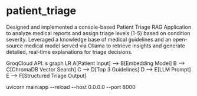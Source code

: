 # patient_triage
Designed and implemented a console-based Patient Triage RAG Application to analyze medical reports and assign triage levels (1-5) based on condition severity. Leveraged a knowledge base of medical guidelines and an open-source medical model served via Ollama to retrieve insights and generate detailed, real-time explanations for triage decisions.

GroqCloud API: <your-groq-api-key>
s
graph LR
    A[Patient Input] --> B[Embedding Model]
    B --> C[ChromaDB Vector Search]
    C --> D[Top 3 Guidelines]
    D --> E[LLM Prompt]
    E --> F[Structured Triage Output]


uvicorn main:app --reload --host 0.0.0.0 --port 8000

